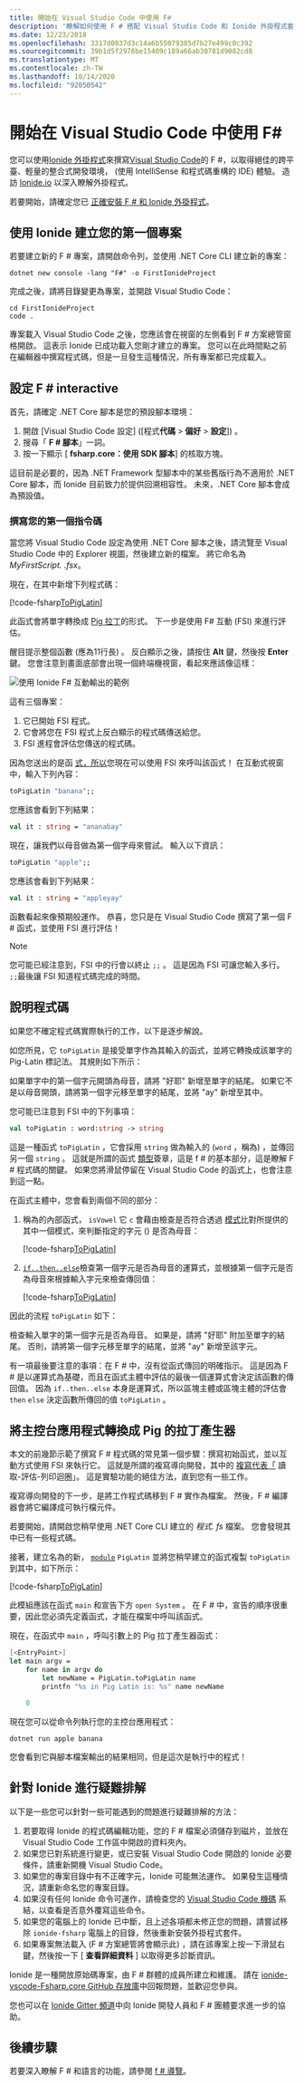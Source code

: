 ```yaml
---
title: 開始在 Visual Studio Code 中使用 F#
description: '瞭解如何使用 F # 搭配 Visual Studio Code 和 Ionide 外掛程式套件。'
ms.date: 12/23/2018
ms.openlocfilehash: 3317d0037d3c14a6b55079385d7b27e499c0c392
ms.sourcegitcommit: 39b1d5f2978be15409c189a66ab30781d9082cd8
ms.translationtype: MT
ms.contentlocale: zh-TW
ms.lasthandoff: 10/14/2020
ms.locfileid: "92050542"
---
```

# <a name="get-started-with-f-in-visual-studio-code"></a>開始在 Visual Studio Code 中使用 F#

您可以使用[Ionide 外掛程式](https://marketplace.visualstudio.com/items?itemName=Ionide.Ionide-fsharp)來撰寫[Visual Studio Code](https://code.visualstudio.com)的 F #，以取得絕佳的跨平臺、輕量的整合式開發環境， (使用 IntelliSense 和程式碼重構的 IDE) 體驗。 造訪 [Ionide.io](https://ionide.io) 以深入瞭解外掛程式。

若要開始，請確定您已 [正確安裝 F # 和 Ionide 外掛程式](install-fsharp.md#install-f-with-visual-studio-code)。

## <a name="create-your-first-project-with-ionide"></a>使用 Ionide 建立您的第一個專案

若要建立新的 F # 專案，請開啟命令列，並使用 .NET Core CLI 建立新的專案：

```dotnetcli
dotnet new console -lang "F#" -o FirstIonideProject
```

完成之後，請將目錄變更為專案，並開啟 Visual Studio Code：

```console
cd FirstIonideProject
code .
```

專案載入 Visual Studio Code 之後，您應該會在視窗的左側看到 F # 方案總管窗格開啟。 這表示 Ionide 已成功載入您剛才建立的專案。 您可以在此時間點之前在編輯器中撰寫程式碼，但是一旦發生這種情況，所有專案都已完成載入。

## <a name="configure-f-interactive"></a>設定 F # interactive

首先，請確定 .NET Core 腳本是您的預設腳本環境：

1. 開啟 [Visual Studio Code 設定] ([程式**代碼**  >  **偏好**  >  **設定**]) 。
1. 搜尋「 **F # 腳本**」一詞。
1. 按一下顯示 [ **fsharp.core：使用 SDK 腳本**] 的核取方塊。

這目前是必要的，因為 .NET Framework 型腳本中的某些舊版行為不適用於 .NET Core 腳本，而 Ionide 目前致力於提供回溯相容性。 未來，.NET Core 腳本會成為預設值。

### <a name="write-your-first-script"></a>撰寫您的第一個指令碼

當您將 Visual Studio Code 設定為使用 .NET Core 腳本之後，請流覽至 Visual Studio Code 中的 Explorer 視圖，然後建立新的檔案。 將它命名為 *MyFirstScript. .fsx*。

現在，在其中新增下列程式碼：

[!code-fsharp[ToPigLatin](~/samples/snippets/fsharp/getting-started/to-pig-latin.fsx)]

此函式會將單字轉換成 [Pig 拉丁](https://en.wikipedia.org/wiki/Pig_Latin)的形式。 下一步是使用 F# 互動 (FSI) 來進行評估。

醒目提示整個函數 (應為11行長) 。 反白顯示之後，請按住 **Alt** 鍵，然後按 **Enter**鍵。 您會注意到畫面底部會出現一個終端機視窗，看起來應該像這樣：

![使用 Ionide F# 互動輸出的範例](./media/getting-started-vscode/vscode-fsi.png)

這有三個專案：

1. 它已開始 FSI 程式。
2. 它會將您在 FSI 程式上反白顯示的程式碼傳送給您。
3. FSI 進程會評估您傳送的程式碼。

因為您送出的是函 [式，所以](../language-reference/functions/index.md)您現在可以使用 FSI 來呼叫該函式！ 在互動式視窗中，輸入下列內容：

```fsharp
toPigLatin "banana";;
```

您應該會看到下列結果：

```fsharp
val it : string = "ananabay"
```

現在，讓我們以母音做為第一個字母來嘗試。 輸入以下資訊：

```fsharp
toPigLatin "apple";;
```

您應該會看到下列結果：

```fsharp
val it : string = "appleyay"
```

函數看起來像預期般運作。 恭喜，您只是在 Visual Studio Code 撰寫了第一個 F # 函式，並使用 FSI 進行評估！

> [!NOTE]
> 您可能已經注意到，FSI 中的行會以終止 `;;` 。 這是因為 FSI 可讓您輸入多行。 `;;`最後讓 FSI 知道程式碼完成的時間。

## <a name="explaining-the-code"></a>說明程式碼

如果您不確定程式碼實際執行的工作，以下是逐步解說。

如您所見，它 `toPigLatin` 是接受單字作為其輸入的函式，並將它轉換成該單字的 Pig-Latin 標記法。 其規則如下所示：

如果單字中的第一個字元開頭為母音，請將 "好耶" 新增至單字的結尾。 如果它不是以母音開頭，請將第一個字元移至單字的結尾，並將 "ay" 新增至其中。

您可能已注意到 FSI 中的下列事項：

```fsharp
val toPigLatin : word:string -> string
```

這是一種函式 `toPigLatin` ，它會採用 `string` 做為輸入的 (`word` ，稱為) ，並傳回另一個 `string` 。 這就是所謂的函式 [類型](https://fsharpforfunandprofit.com/posts/function-signatures/)簽章，這是 f # 的基本部分，這是瞭解 F # 程式碼的關鍵。 如果您將滑鼠停留在 Visual Studio Code 的函式上，也會注意到這一點。

在函式主體中，您會看到兩個不同的部分：

1. 稱為的內部函式， `isVowel` 它 `c` 會藉由檢查是否符合透過 [模式](../language-reference/pattern-matching.md)比對所提供的其中一個模式，來判斷指定的字元 () 是否為母音：

   [!code-fsharp[ToPigLatin](~/samples/snippets/fsharp/getting-started/to-pig-latin.fsx#L2-L6)]

2. [`if..then..else`](../language-reference/conditional-expressions-if-then-else.md)檢查第一個字元是否為母音的運算式，並根據第一個字元是否為母音來根據輸入字元來檢查傳回值：

   [!code-fsharp[ToPigLatin](~/samples/snippets/fsharp/getting-started/to-pig-latin.fsx#L8-L11)]

因此的流程 `toPigLatin` 如下：

檢查輸入單字的第一個字元是否為母音。 如果是，請將 "好耶" 附加至單字的結尾。 否則，請將第一個字元移至單字的結尾，並將 "ay" 新增至該字元。

有一項最後要注意的事項：在 F # 中，沒有從函式傳回的明確指示。 這是因為 F # 是以運算式為基礎，而且在函式主體中評估的最後一個運算式會決定該函數的傳回值。 因為 `if..then..else` 本身是運算式，所以區塊主體或區塊主體的評估會 `then` `else` 決定函數所傳回的值 `toPigLatin` 。

## <a name="turn-the-console-app-into-a-pig-latin-generator"></a>將主控台應用程式轉換成 Pig 的拉丁產生器

本文的前幾節示範了撰寫 F # 程式碼的常見第一個步驟：撰寫初始函式，並以互動方式使用 FSI 來執行它。 這就是所謂的複寫導向開發，其中的 [複寫代表「](https://en.wikipedia.org/wiki/Read%E2%80%93eval%E2%80%93print_loop) 讀取-評估-列印迴圈」。 這是實驗功能的絕佳方法，直到您有一些工作。

複寫導向開發的下一步，是將工作程式碼移到 F # 實作為檔案。 然後，F # 編譯器會將它編譯成可執行檔元件。

若要開始，請開啟您稍早使用 .NET Core CLI 建立的 *程式. fs* 檔案。 您會發現其中已有一些程式碼。

接著，建立名為的新， [`module`](../language-reference/modules.md) `PigLatin` 並將您稍早建立的函式複製 `toPigLatin` 到其中，如下所示：

[!code-fsharp[ToPigLatin](~/samples/snippets/fsharp/getting-started/pig-latin.fs#L3-L14)]

此模組應該在函式 `main` 和宣告下方 `open System` 。 在 F # 中，宣告的順序很重要，因此您必須先定義函式，才能在檔案中呼叫該函式。

現在，在函式中 `main` ，呼叫引數上的 Pig 拉丁產生器函式：

```fsharp
[<EntryPoint>]
let main argv =
    for name in argv do
        let newName = PigLatin.toPigLatin name
        printfn "%s in Pig Latin is: %s" name newName

    0
```

現在您可以從命令列執行您的主控台應用程式：

```dotnetcli
dotnet run apple banana
```

您會看到它與腳本檔案輸出的結果相同，但是這次是執行中的程式！

## <a name="troubleshooting-ionide"></a>針對 Ionide 進行疑難排解

以下是一些您可以針對一些可能遇到的問題進行疑難排解的方法：

1. 若要取得 Ionide 的程式碼編輯功能，您的 F # 檔案必須儲存到磁片，並放在 Visual Studio Code 工作區中開啟的資料夾內。
1. 如果您已對系統進行變更，或已安裝 Visual Studio Code 開啟的 Ionide 必要條件，請重新開機 Visual Studio Code。
1. 如果您的專案目錄中有不正確字元，Ionide 可能無法運作。  如果發生這種情況，請重新命名您的專案目錄。
1. 如果沒有任何 Ionide 命令可運作，請檢查您的 [Visual Studio Code 機碼](https://code.visualstudio.com/docs/getstarted/keybindings#_advanced-customization) 系結，以查看是否意外覆寫這些命令。
1. 如果您的電腦上的 Ionide 已中斷，且上述各項都未修正您的問題，請嘗試移除 `ionide-fsharp` 電腦上的目錄，然後重新安裝外掛程式套件。
1. 如果專案無法載入 (F # 方案總管將會顯示此) ，請在該專案上按一下滑鼠右鍵，然後按一下 [ **查看詳細資料** ] 以取得更多診斷資訊。

Ionide 是一種開放原始碼專案，由 F # 群體的成員所建立和維護。 請在 [ionide-vscode-Fsharp.core GitHub 存放庫](https://github.com/ionide/ionide-vscode-fsharp)中回報問題，並歡迎您參與。

您也可以在 [Ionide Gitter 頻道](https://gitter.im/ionide/ionide-project)中向 Ionide 開發人員和 F # 團體要求進一步的協助。

## <a name="next-steps"></a>後續步驟

若要深入瞭解 F # 和語言的功能，請參閱 [f # 導覽](../tour.md)。
